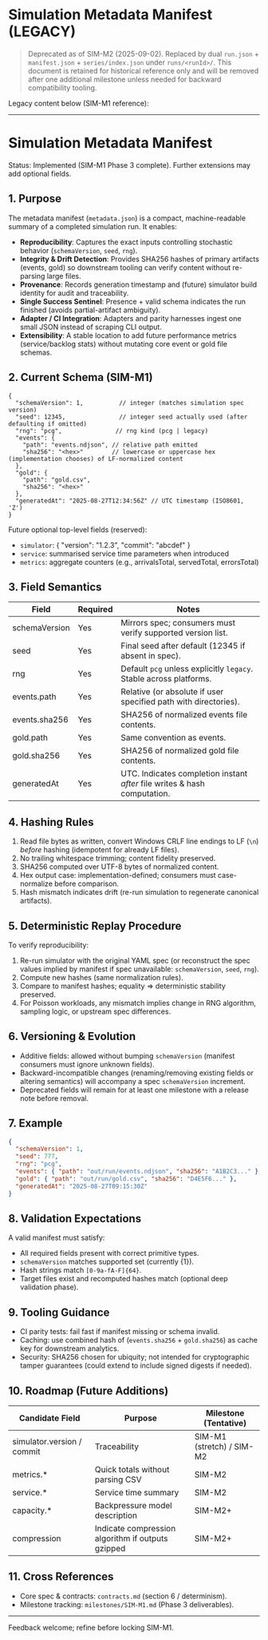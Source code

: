 # Simulation Metadata Manifest (LEGACY)

> Deprecated as of SIM-M2 (2025-09-02). Replaced by dual `run.json` + `manifest.json` + `series/index.json` under `runs/<runId>/`. This document is retained for historical reference only and will be removed after one additional milestone unless needed for backward compatibility tooling.

Legacy content below (SIM-M1 reference):

---

# Simulation Metadata Manifest

Status: Implemented (SIM-M1 Phase 3 complete). Further extensions may add optional fields.

## 1. Purpose
The metadata manifest (`metadata.json`) is a compact, machine-readable summary of a completed simulation run. It enables:
- **Reproducibility**: Captures the exact inputs controlling stochastic behavior (`schemaVersion`, `seed`, `rng`).
- **Integrity & Drift Detection**: Provides SHA256 hashes of primary artifacts (events, gold) so downstream tooling can verify content without re-parsing large files.
- **Provenance**: Records generation timestamp and (future) simulator build identity for audit and traceability.
- **Single Success Sentinel**: Presence + valid schema indicates the run finished (avoids partial-artifact ambiguity).
- **Adapter / CI Integration**: Adapters and parity harnesses ingest one small JSON instead of scraping CLI output.
- **Extensibility**: A stable location to add future performance metrics (service/backlog stats) without mutating core event or gold file schemas.

## 2. Current Schema (SIM-M1)
```jsonc
{
  "schemaVersion": 1,          // integer (matches simulation spec version)
  "seed": 12345,               // integer seed actually used (after defaulting if omitted)
  "rng": "pcg",               // rng kind (pcg | legacy)
  "events": {
    "path": "events.ndjson", // relative path emitted
    "sha256": "<hex>"        // lowercase or uppercase hex (implementation chooses) of LF-normalized content
  },
  "gold": {
    "path": "gold.csv",
    "sha256": "<hex>"
  },
  "generatedAt": "2025-08-27T12:34:56Z" // UTC timestamp (ISO8601, 'Z')
}
```
Future optional top-level fields (reserved):
- `simulator`: { "version": "1.2.3", "commit": "abcdef" }
- `service`: summarised service time parameters when introduced
- `metrics`: aggregate counters (e.g., arrivalsTotal, servedTotal, errorsTotal)

## 3. Field Semantics
| Field | Required | Notes |
|-------|----------|-------|
| schemaVersion | Yes | Mirrors spec; consumers must verify supported version list. |
| seed | Yes | Final seed after default (12345 if absent in spec). |
| rng | Yes | Default `pcg` unless explicitly `legacy`. Stable across platforms. |
| events.path | Yes | Relative (or absolute if user specified path with directories). |
| events.sha256 | Yes | SHA256 of normalized events file contents. |
| gold.path | Yes | Same convention as events. |
| gold.sha256 | Yes | SHA256 of normalized gold file contents. |
| generatedAt | Yes | UTC. Indicates completion instant *after* file writes & hash computation. |

## 4. Hashing Rules
1. Read file bytes as written, convert Windows CRLF line endings to LF (`\n`) *before* hashing (idempotent for already LF files).
2. No trailing whitespace trimming; content fidelity preserved.
3. SHA256 computed over UTF-8 bytes of normalized content.
4. Hex output case: implementation-defined; consumers must case-normalize before comparison.
5. Hash mismatch indicates drift (re-run simulation to regenerate canonical artifacts).

## 5. Deterministic Replay Procedure
To verify reproducibility:
1. Re-run simulator with the original YAML spec (or reconstruct the spec values implied by manifest if spec unavailable: `schemaVersion`, `seed`, `rng`).
2. Compute new hashes (same normalization rules).
3. Compare to manifest hashes; equality => deterministic stability preserved.
4. For Poisson workloads, any mismatch implies change in RNG algorithm, sampling logic, or upstream spec differences.

## 6. Versioning & Evolution
- Additive fields: allowed without bumping `schemaVersion` (manifest consumers must ignore unknown fields).
- Backward-incompatible changes (renaming/removing existing fields or altering semantics) will accompany a spec `schemaVersion` increment.
- Deprecated fields will remain for at least one milestone with a release note before removal.

## 7. Example
```json
{
  "schemaVersion": 1,
  "seed": 777,
  "rng": "pcg",
  "events": { "path": "out/run/events.ndjson", "sha256": "A1B2C3..." },
  "gold": { "path": "out/run/gold.csv", "sha256": "D4E5F6..." },
  "generatedAt": "2025-08-27T09:15:30Z"
}
```

## 8. Validation Expectations
A valid manifest must satisfy:
- All required fields present with correct primitive types.
- `schemaVersion` matches supported set (currently {1}).
- Hash strings match `[0-9a-fA-F]{64}`.
- Target files exist and recomputed hashes match (optional deep validation phase).

## 9. Tooling Guidance
- CI parity tests: fail fast if manifest missing or schema invalid.
- Caching: use combined hash of (`events.sha256` + `gold.sha256`) as cache key for downstream analytics.
- Security: SHA256 chosen for ubiquity; not intended for cryptographic tamper guarantees (could extend to include signed digests if needed).

## 10. Roadmap (Future Additions)
| Candidate Field | Purpose | Milestone (Tentative) |
|-----------------|---------|-----------------------|
| simulator.version / commit | Traceability | SIM-M1 (stretch) / SIM-M2 |
| metrics.* | Quick totals without parsing CSV | SIM-M2 |
| service.* | Service time summary | SIM-M2 |
| capacity.* | Backpressure model description | SIM-M2+ |
| compression | Indicate compression algorithm if outputs gzipped | SIM-M2+ |

## 11. Cross References
- Core spec & contracts: `contracts.md` (section 6 / determinism).
- Milestone tracking: `milestones/SIM-M1.md` (Phase 3 deliverables).

---
Feedback welcome; refine before locking SIM-M1.
